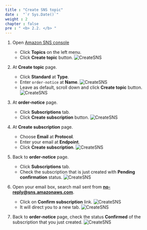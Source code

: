 ```yaml
---
title : "Create SNS topic"
date :  "`r Sys.Date()`" 
weight : 2
chapter : false
pre : " <b> 2.2. </b> "
---
```

1. Open [Amazon SNS console](https://us-east-1.console.aws.amazon.com/sns/v3/home?region=us-east-1#/dashboard)
    - Click **Topics** on the left menu.
    - Click **Create topic** button.
      ![CreateSNS](https://chaunguyen3rd.github.io/000083-Book-store-Decouple-order-process-with-SQS-and-SNS/images/temp/1/18.png?width=90pc)

2. At **Create topic** page.
    - Click **Standard** at **Type**.
    - Enter ``order-notice`` at **Name**.
      ![CreateSNS](https://chaunguyen3rd.github.io/000083-Book-store-Decouple-order-process-with-SQS-and-SNS/images/temp/1/19.png?width=90pc)
    - Leave as default, scroll down and click **Create topic** button.
      ![CreateSNS](https://chaunguyen3rd.github.io/000083-Book-store-Decouple-order-process-with-SQS-and-SNS/images/temp/1/20.png?width=90pc)

3. At **order-notice** page.
    - Click **Subscriptions** tab.
    - Click **Create subscription** button.
      ![CreateSNS](https://chaunguyen3rd.github.io/000083-Book-store-Decouple-order-process-with-SQS-and-SNS/images/temp/1/21.png?width=90pc)

4. At **Create subscription** page.
    - Choose **Email** at **Protocol**.
    - Enter your email at **Endpoint**.
    - Click **Create subscription**.
      ![CreateSNS](https://chaunguyen3rd.github.io/000083-Book-store-Decouple-order-process-with-SQS-and-SNS/images/temp/1/22.png?width=90pc)

5. Back to **order-notice** page.
    - Click **Subscriptions** tab.
    - Check the subscription that is just created with **Pending confirmation** status.
      ![CreateSNS](https://chaunguyen3rd.github.io/000083-Book-store-Decouple-order-process-with-SQS-and-SNS/images/temp/1/23.png?width=90pc)

6. Open your email box, search mail sent from **<no-reply@sns.amazonaws.com>**.
    - Click on **Confirm subscription** link.
      ![CreateSNS](https://chaunguyen3rd.github.io/000083-Book-store-Decouple-order-process-with-SQS-and-SNS/images/temp/1/24.png?width=90pc)
    - It will direct you to a new tab.
      ![CreateSNS](https://chaunguyen3rd.github.io/000083-Book-store-Decouple-order-process-with-SQS-and-SNS/images/temp/1/25.png?width=90pc)

7. Back to **order-notice** page, check the status **Confirmed** of the subscription that you just created.
    ![CreateSNS](https://chaunguyen3rd.github.io/000083-Book-store-Decouple-order-process-with-SQS-and-SNS/images/temp/1/26.png?width=90pc)
